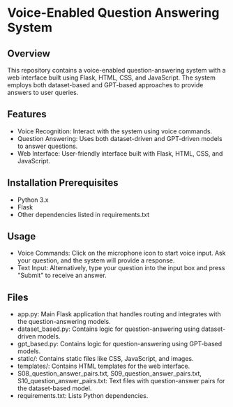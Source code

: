 # **Voice-Enabled Question Answering System**
## **Overview**
This repository contains a voice-enabled question-answering system with a web interface built using Flask, HTML, CSS, and JavaScript. The system employs both dataset-based and GPT-based approaches to provide answers to user queries.

## **Features**
* Voice Recognition: Interact with the system using voice commands.
* Question Answering: Uses both dataset-driven and GPT-driven models to answer questions.
* Web Interface: User-friendly interface built with Flask, HTML, CSS, and JavaScript.
## **Installation Prerequisites**
* Python 3.x
* Flask
* Other dependencies listed in requirements.txt
## **Usage**
* Voice Commands: Click on the microphone icon to start voice input. Ask your question, and the system will provide a response.
* Text Input: Alternatively, type your question into the input box and press "Submit" to receive an answer.
## **Files**
* app.py: Main Flask application that handles routing and integrates with the question-answering models.
* dataset_based.py: Contains logic for question-answering using dataset-driven models.
* gpt_based.py: Contains logic for question-answering using GPT-based models.
* static/: Contains static files like CSS, JavaScript, and images.
* templates/: Contains HTML templates for the web interface.
* S08_question_answer_pairs.txt, S09_question_answer_pairs.txt, S10_question_answer_pairs.txt: Text files with question-answer pairs for the dataset-based model.
* requirements.txt: Lists Python dependencies.
